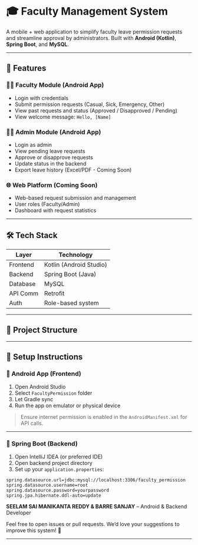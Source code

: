 # 🎓 Faculty Management System

A mobile + web application to simplify faculty leave permission requests and streamline approval by administrators. Built with **Android (Kotlin)**, **Spring Boot**, and **MySQL**.

---

## 🚀 Features

### 👩‍🏫 Faculty Module (Android App)
- Login with credentials
- Submit permission requests (Casual, Sick, Emergency, Other)
- View past requests and status (Approved / Disapproved / Pending)
- View welcome message: `Hello, [Name]`

### 👨‍💼 Admin Module (Android App)
- Login as admin
- View pending leave requests
- Approve or disapprove requests
- Update status in the backend
- Export leave history (Excel/PDF - Coming Soon)

### 🌐 Web Platform (Coming Soon)
- Web-based request submission and management
- User roles (Faculty/Admin)
- Dashboard with request statistics

---

## 🛠️ Tech Stack

| Layer       | Technology         |
|-------------|--------------------|
| Frontend    | Kotlin (Android Studio) |
| Backend     | Spring Boot (Java) |
| Database    | MySQL              |
| API Comm    | Retrofit           |
| Auth        | Role-based system  |

---

## 📂 Project Structure



---

## 🔧 Setup Instructions

### 🔹 Android App (Frontend)

1. Open Android Studio
2. Select `FacultyPermission` folder
3. Let Gradle sync
4. Run the app on emulator or physical device

> Ensure internet permission is enabled in the `AndroidManifest.xml` for API calls.

---

### 🔹 Spring Boot (Backend)

1. Open IntelliJ IDEA (or preferred IDE)
2. Open backend project directory
3. Set up your `application.properties`:

```properties
spring.datasource.url=jdbc:mysql://localhost:3306/faculty_permission
spring.datasource.username=root
spring.datasource.password=yourpassword
spring.jpa.hibernate.ddl-auto=update
```

**SEELAM SAI MANIKANTA REDDY & BARRE SANJAY** – Android & Backend Developer



Feel free to open issues or pull requests.
We’d love your suggestions to improve this system! 🤝


---

